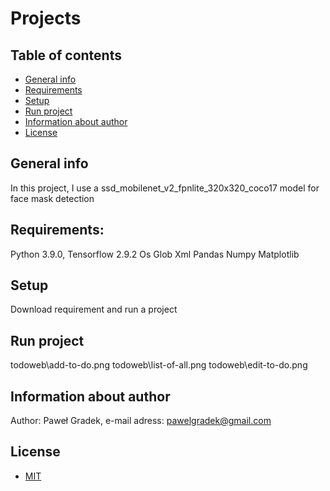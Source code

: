 # Projects

## Table of contents
* [General info](#general-info)
* [Requirements](#requirements)
* [Setup](#setup)
* [Run project](#run-project)
* [Information about author](#information-about-author)
* [License](#license)

## General info
In this project, I use a ssd_mobilenet_v2_fpnlite_320x320_coco17 model for face mask detection 

## Requirements:
Python 3.9.0,
Tensorflow 2.9.2
Os
Glob
Xml
Pandas
Numpy
Matplotlib

## Setup
Download requirement and run a project

## Run project

todoweb\add-to-do.png
todoweb\list-of-all.png
todoweb\edit-to-do.png

## Information about author
Author: Paweł Gradek,
e-mail adress: pawelgradek@gmail.com

## License
* [MIT](LICENSE.md)